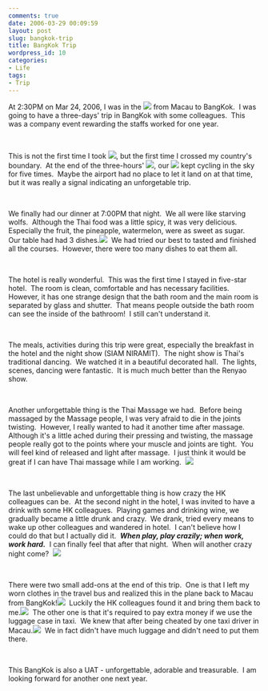 ```yaml
---
comments: true
date: 2006-03-29 00:09:59
layout: post
slug: bangkok-trip
title: BangKok Trip
wordpress_id: 10
categories:
- Life
tags:
- Trip
---
```


At 2:30PM on Mar 24, 2006, I was in the ![](http://spaces.msn.com/rte/emoticons/airplane.gif) from Macau to BangKok.  I was going to have a three-days' trip in BangKok with some colleagues.  This was a company event rewarding the staffs worked for one year.




 




This is not the first time I took ![](http://spaces.msn.com/rte/emoticons/airplane.gif), but the first time I crossed my country's boundary.  At the end of the three-hours' ![](http://spaces.msn.com/rte/emoticons/airplane.gif), our ![](http://spaces.msn.com/rte/emoticons/airplane.gif) kept cycling in the sky for five times.  Maybe the airport had no place to let it land on at that time, but it was really a signal indicating an unforgetable trip.




 




We finally had our dinner at 7:00PM that night.  We all were like starving wolfs.  Although the Thai food was a little spicy, it was very delicious.  Especially the fruit, the pineapple, watermelon, were as sweet as sugar.  Our table had had 3 dishes.![](http://spaces.msn.com/rte/emoticons/smile_shades.gif)  We had tried our best to tasted and finished all the courses.  However, there were too many dishes to eat them all.




 




The hotel is really wonderful.  This was the first time I stayed in five-star hotel.  The room is clean, comfortable and has necessary facilities.  However, it has one strange design that the bath room and the main room is separated by glass and shutter.  That means people outside the bath room can see the inside of the bathroom!  I still can't understand it.




 




The meals, activities during this trip were great, especially the breakfast in the hotel and the night show (SIAM NIRAMIT).  The night show is Thai's traditional dancing.  We watched it in a beautiful decorated hall.  The lights, scenes, dancing were fantastic.  It is much much better than the Renyao show.




 




Another unforgettable thing is the Thai Massage we had.  Before being massaged by the Massage people, I was very afraid to die in the joints twisting.  However, I really wanted to had it another time after massage.  Although it's a little ached during their pressing and twisting, the massage people really got to the points where your muscle and joints are tight.  You will feel kind of released and light after massage.  I just think it would be great if I can have Thai massage while I am working.  ![](http://spaces.msn.com/rte/emoticons/smile_tongue.gif)




 




The last unbelievable and unforgettable thing is how crazy the HK colleagues can be.  At the second night in the hotel, I was invited to have a drink with some HK colleagues.  Playing games and drinking wine, we gradually became a little drunk and crazy.  We drank, tried every means to wake up other colleagues and wandered in hotel.  I can't believe how I could do that but I actually did it.  **_When play, play crazily; when work, work hard._**  I can finally feel that after that night.  When will another crazy night come?  ![](http://spaces.msn.com/rte/emoticons/smile_teeth.gif)




 




There were two small add-ons at the end of this trip.  One is that I left my worn clothes in the travel bus and realized this in the plane back to Macau from BangKok!![](http://spaces.msn.com/rte/emoticons/smile_confused.gif)  Luckily the HK colleagues found it and bring them back to me.![](http://spaces.msn.com/rte/emoticons/smile_embaressed.gif)  The other one is that it's required to pay extra money if we use the luggage case in taxi.  We knew that after being cheated by one taxi driver in Macau.![](http://spaces.msn.com/rte/emoticons/smile_angry.gif)  We in fact didn't have much luggage and didn't need to put them there.




 




This BangKok is also a UAT - unforgettable, adorable and treasurable.  I am looking forward for another one next year.

